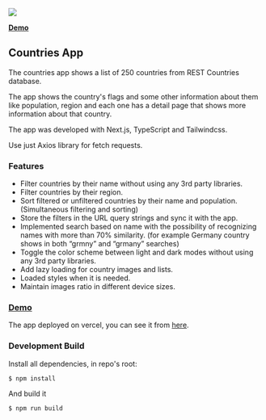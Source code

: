 ![](https://33333.cdn.cke-cs.com/kSW7V9NHUXugvhoQeFaf/images/5723b4283334ed6d742cadb37a86ff8c45e4e9d36a658492.jpg)

[**Demo**](https://countries-app-sandy.vercel.app/)

## **Countries App**

The countries app shows a list of 250 countries from REST Countries database.

The app shows the country's flags and some other information about them like population, region and each one has a detail page that shows more information about that country.

The app was developed with Next.js, TypeScript and Tailwindcss.

Use just Axios library for fetch requests.

### Features 

* Filter countries by their name without using any 3rd party libraries.
* Filter countries by their region.
* Sort filtered or unfiltered countries by their name and population. (Simultaneous filtering and sorting)
* Store the filters in the URL query strings and sync it with the app.
* Implemented search based on name with the possibility of recognizing names with more than 70% similarity. (for example Germany country shows in both “grmny” and “grmany” searches)
* Toggle the color scheme between light and dark modes without using any 3rd party libraries.
* Add lazy loading for country images and lists.
* Loaded styles when it is needed.
* Maintain images ratio in different device sizes.

### [Demo](https://countries-app-sandy.vercel.app/)

The app deployed on vercel, you can see it from [here](https://countries-app-sandy.vercel.app/).

### Development Build

Install all dependencies, in repo's root:

```plaintext
$ npm install
```

And build it 

```plaintext
$ npm run build
```
